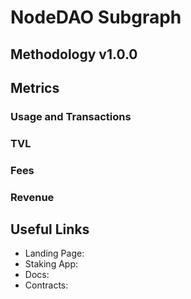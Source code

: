 # NodeDAO Subgraph

## Methodology v1.0.0

## Metrics

### Usage and Transactions

### TVL

### Fees

### Revenue

## Useful Links

- Landing Page: 
- Staking App: 
- Docs: 
- Contracts: 

